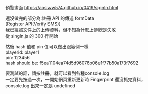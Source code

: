 預覽畫面
https://aosiww574.github.io/0419/signIn.html

還沒做完的部分為:註冊 API 的傳送 formData\
[Register API(Verify SMS)]\
我已經照文件上的上傳資料，但不知為什麼上傳總是失敗\
從 singIn.js 的 300 行開始

然後 hash 值和 pin 值可以做出跟範例一樣\
playerid: player1\
pin: 123456\
hash should be: f5ea1104ea74d5d96076b06e1f77b50a173f7692


要測試的話，請按註冊，就可以看到各種console.log\
一定要先按過一次，一開始網頁重新更新時 Fingerprint 還沒抓完資料，console.log 出來一定是 undefined
